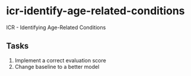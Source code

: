 # icr-identify-age-related-conditions
ICR - Identifying Age-Related Conditions

## Tasks
1. Implement a correct evaluation score
2. Change baseline to a better model
